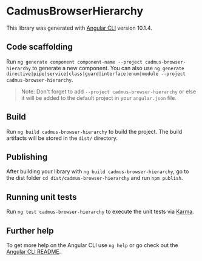 # CadmusBrowserHierarchy

This library was generated with [Angular CLI](https://github.com/angular/angular-cli) version 10.1.4.

## Code scaffolding

Run `ng generate component component-name --project cadmus-browser-hierarchy` to generate a new component. You can also use `ng generate directive|pipe|service|class|guard|interface|enum|module --project cadmus-browser-hierarchy`.
> Note: Don't forget to add `--project cadmus-browser-hierarchy` or else it will be added to the default project in your `angular.json` file. 

## Build

Run `ng build cadmus-browser-hierarchy` to build the project. The build artifacts will be stored in the `dist/` directory.

## Publishing

After building your library with `ng build cadmus-browser-hierarchy`, go to the dist folder `cd dist/cadmus-browser-hierarchy` and run `npm publish`.

## Running unit tests

Run `ng test cadmus-browser-hierarchy` to execute the unit tests via [Karma](https://karma-runner.github.io).

## Further help

To get more help on the Angular CLI use `ng help` or go check out the [Angular CLI README](https://github.com/angular/angular-cli/blob/master/README.md).
